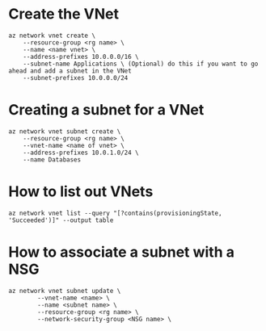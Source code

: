 # Create the VNet 
```
az network vnet create \
    --resource-group <rg name> \
    --name <name vnet> \
    --address-prefixes 10.0.0.0/16 \
    --subnet-name Applications \ (Optional) do this if you want to go ahead and add a subnet in the VNet
    --subnet-prefixes 10.0.0.0/24
```
# Creating a subnet for a VNet
```
az network vnet subnet create \
    --resource-group <rg name> \
    --vnet-name <name of vnet> \
    --address-prefixes 10.0.1.0/24 \
    --name Databases
```
# How to list out VNets
`az network vnet list --query "[?contains(provisioningState, 'Succeeded')]" --output table`
# How to associate a subnet with a NSG
```
az network vnet subnet update \
		--vnet-name <name> \
		--name <subnet name> \
		--resource-group <rg name> \
		--network-security-group <NSG name> \
```